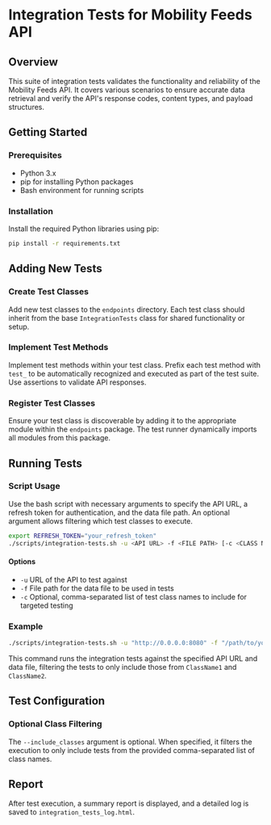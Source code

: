 # Integration Tests for Mobility Feeds API

## Overview
This suite of integration tests validates the functionality and reliability of the Mobility Feeds API. It covers various scenarios to ensure accurate data retrieval and verify the API's response codes, content types, and payload structures.

## Getting Started

### Prerequisites
- Python 3.x
- pip for installing Python packages
- Bash environment for running scripts

### Installation
Install the required Python libraries using pip:

```bash
pip install -r requirements.txt
```

## Adding New Tests

### Create Test Classes
Add new test classes to the `endpoints` directory. Each test class should inherit from the base `IntegrationTests` class for shared functionality or setup.

### Implement Test Methods
Implement test methods within your test class. Prefix each test method with `test_` to be automatically recognized and executed as part of the test suite. Use assertions to validate API responses.

### Register Test Classes
Ensure your test class is discoverable by adding it to the appropriate module within the `endpoints` package. The test runner dynamically imports all modules from this package.

## Running Tests

### Script Usage
Use the bash script with necessary arguments to specify the API URL, a refresh token for authentication, and the data file path. An optional argument allows filtering which test classes to execute.

```bash
export REFRESH_TOKEN="your_refresh_token"
./scripts/integration-tests.sh -u <API URL> -f <FILE PATH> [-c <CLASS NAMES>]
```

#### Options
- `-u` URL of the API to test against
- `-f` File path for the data file to be used in tests
- `-c` Optional, comma-separated list of test class names to include for targeted testing

### Example
```bash
./scripts/integration-tests.sh -u "http://0.0.0.0:8080" -f "/path/to/your/data_file.csv" -c "ClassName1,ClassName2"
```

This command runs the integration tests against the specified API URL and data file, filtering the tests to only include those from `ClassName1` and `ClassName2`.

## Test Configuration

### Optional Class Filtering
The `--include_classes` argument is optional. When specified, it filters the execution to only include tests from the provided comma-separated list of class names.

## Report
After test execution, a summary report is displayed, and a detailed log is saved to `integration_tests_log.html`.
